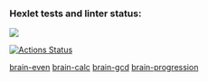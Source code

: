### Hexlet tests and linter status:
<a href="https://codeclimate.com/github/Aleksandr-Gurianov/frontend-project-44/maintainability"><img src="https://api.codeclimate.com/v1/badges/899d28396fdd91ae8a98/maintainability" /></a>

[![Actions Status](https://github.com/Aleksandr-Gurianov/frontend-project-44/workflows/hexlet-check/badge.svg)](https://github.com/Aleksandr-Gurianov/frontend-project-44/actions)

<a href="https://asciinema.org/a/kiJWDHY2gPcPvPftXZFJFbf27">brain-even</a>
<a href="https://asciinema.org/a/GNzGxWanBkJkDJ0Qd2uK2xbUi">brain-calc</a>
<a href="https://asciinema.org/a/GXRCnXIhHQKvQVW9XZciXV17b">brain-gcd</a>
<a href="https://asciinema.org/a/9BjEceBXCsiJVNd8GM2UvbbCc">brain-progression</a>
